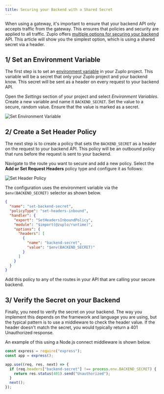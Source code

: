 ```yaml
---
title: Securing your Backend with a Shared Secret
---
```


When using a gateway, it's important to ensure that your backend API only
accepts traffic from the gateway. This ensures that policies and security are
applied to all traffic. Zuplo offers
[multiple options for securing your backend](./securing-your-backend.md) API.
This article will show you the simplest option, which is using a shared secret
via a header.

## 1/ Set an Environment Variable

The first step is to set an
[environment variable](https://zuplo.com/docs/articles/environment-variables) in
your Zuplo project. This variable will be a secret that only your Zuplo project
and your backend know. This secret will be sent as a header on every request to
your backend API.

Open the _Settings_ section of your project and select _Environment Variables_.
Create a new variable and name it `BACKEND_SECRET`. Set the value to a secure,
random value. Ensure that the value is marked as a secret.

![Set Environment Variable](../../public/media/securing-backend-shared-secret/image.png)

## 2/ Create a Set Header Policy

The next step is to create a policy that sets the `BACKEND_SECRET` as a header
on the request to your backend API. This policy will be an outbound policy that
runs before the request is sent to your backend.

Navigate to the route you want to secure and add a new policy. Select the **Add
or Set Request Headers** policy type and configure it as follows:

![Set Header Policy](../../public/media/securing-backend-shared-secret/image-1.png)

The configuration uses the environment variable via the `$env(BACKEND_SECRET)`
selector as shown below.

```json
{
  "name": "set-backend-secret",
  "policyType": "set-headers-inbound",
  "handler": {
    "export": "SetHeadersInboundPolicy",
    "module": "$import(@zuplo/runtime)",
    "options": {
      "headers": [
        {
          "name": "backend-secret",
          "value": "$env(BACKEND_SECRET)"
        }
      ]
    }
  }
}
```

Add this policy to any of the routes in your API that are calling your secure
backend.

## 3/ Verify the Secret on your Backend

Finally, you need to verify the secret on your backend. The way you implement
this depends on the framework and language you are using, but the typical
pattern is to use a middleware to check the header value. If the header doesn't
match the secret, you would typically return a 401 Unauthorized response.

An example of this using a Node.js connect middleware is shown below.

```js
const express = require("express");
const app = express();

app.use((req, res, next) => {
  if (req.headers["backend-secret"] !== process.env.BACKEND_SECRET) {
    return res.status(401).send("Unauthorized");
  }
  next();
});
```
